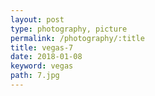 ```yaml
---
layout: post
type: photography, picture
permalink: /photography/:title
title: vegas-7
date: 2018-01-08
keyword: vegas
path: 7.jpg
---
```




